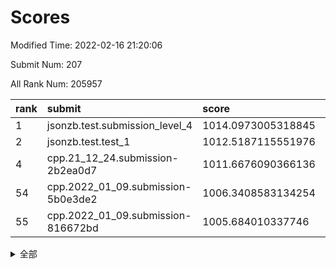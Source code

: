 # Scores

Modified Time: 2022-02-16 21:20:06

Submit Num: 207

All Rank Num: 205957

| rank |               submit               |       score        |       sigma        | pk_num |
| :--- | :--------------------------------- | :----------------- | :----------------- | :----- |
| 1    | jsonzb.test.submission_level_4     | 1014.0973005318845 | 0.8232200893916805 | 3981   |
| 2    | jsonzb.test.test_1                 | 1012.5187115551976 | 0.8270252371449256 | 3981   |
| 4    | cpp.21_12_24.submission-2b2ea0d7   | 1011.6676090366136 | 0.7755384438827979 | 3980   |
| 54   | cpp.2022_01_09.submission-5b0e3de2 | 1006.3408583134254 | 0.7465174518268867 | 3980   |
| 55   | cpp.2022_01_09.submission-816672bd | 1005.684010337746  | 0.7150746761917541 | 3976   |


<details>
<summary>全部</summary>

| rank |                 submit                 |       score        |       sigma        | pk_num |
| :--- | :------------------------------------- | :----------------- | :----------------- | :----- |
| 1    | jsonzb.test.submission_level_4         | 1014.0973005318845 | 0.8232200893916805 | 3981   |
| 2    | jsonzb.test.test_1                     | 1012.5187115551976 | 0.8270252371449256 | 3981   |
| 3    | gobigger.level_3.submission_level_3_49 | 1011.9337845987916 | 0.7860782764202675 | 3981   |
| 4    | cpp.21_12_24.submission-2b2ea0d7       | 1011.6676090366136 | 0.7755384438827979 | 3980   |
| 5    | gobigger.level_3.submission_level_3_46 | 1011.5803551054247 | 0.7950570900960949 | 3976   |
| 6    | gobigger.level_3.submission_level_3_43 | 1011.1856440697453 | 0.7632257281271855 | 3979   |
| 7    | gobigger.level_3.submission_level_3_16 | 1010.9782441566651 | 0.7605880369288642 | 3979   |
| 8    | gobigger.level_3.submission_level_3_8  | 1010.9598764663402 | 0.7587430056113553 | 3980   |
| 9    | gobigger.level_3.submission_level_3_18 | 1010.7760348076995 | 0.760695150864304  | 3983   |
| 10   | gobigger.level_3.submission_level_3_20 | 1010.7563005448559 | 0.7616958632048668 | 3982   |
| 11   | gobigger.level_3.submission_level_3_29 | 1010.6455606964487 | 0.7700054153250516 | 3978   |
| 12   | gobigger.level_3.submission_level_3_30 | 1010.5891879738291 | 0.7511562148048032 | 3976   |
| 13   | gobigger.level_3.submission_level_3_0  | 1010.5421615615089 | 0.7694532784645728 | 3973   |
| 14   | gobigger.level_3.submission_level_3_3  | 1010.504749268169  | 0.7693887711226313 | 3981   |
| 15   | gobigger.level_3.submission_level_3_42 | 1010.4646433466344 | 0.763141180157628  | 3986   |
| 16   | gobigger.level_3.submission_level_3_19 | 1010.4285879870334 | 0.7675766257800078 | 3982   |
| 17   | gobigger.level_3.submission_level_3_28 | 1010.4052667224344 | 0.7565223854698258 | 3978   |
| 18   | gobigger.level_3.submission_level_3_10 | 1010.3531711688489 | 0.7556732925998595 | 3981   |
| 19   | gobigger.level_3.submission_level_3_32 | 1010.3287426783613 | 0.7817685123880409 | 3982   |
| 20   | gobigger.level_3.submission_level_3_25 | 1010.2138384537848 | 0.7568705478716715 | 3983   |
| 21   | gobigger.level_3.submission_level_3_22 | 1010.1546713373435 | 0.7813515193225806 | 3980   |
| 22   | gobigger.level_3.submission_level_3_41 | 1010.1525582543333 | 0.7806191395943454 | 3983   |
| 23   | gobigger.level_3.submission_level_3_15 | 1010.0775171599365 | 0.7553158512172874 | 3984   |
| 24   | gobigger.level_3.submission_level_3_21 | 1010.0674995600368 | 0.7593088353541625 | 3979   |
| 25   | gobigger.level_3.submission_level_3_24 | 1009.9520947165688 | 0.7879147853852215 | 3979   |
| 26   | gobigger.level_3.submission_level_3_38 | 1009.9469179533783 | 0.7507007025710186 | 3979   |
| 27   | gobigger.level_3.submission_level_3_45 | 1009.9239199257414 | 0.7921327835807443 | 3979   |
| 28   | gobigger.level_3.submission_level_3_40 | 1009.8363063098225 | 0.751159173914719  | 3977   |
| 29   | gobigger.level_3.submission_level_3_6  | 1009.6983326903415 | 0.7463986464029794 | 3979   |
| 30   | gobigger.level_3.submission_level_3_34 | 1009.6338540257334 | 0.7543186283403078 | 3980   |
| 31   | gobigger.level_3.submission_level_3_23 | 1009.5692860982548 | 0.7545918847735579 | 3983   |
| 32   | gobigger.level_3.submission_level_3_26 | 1009.5596321398505 | 0.7677732645762865 | 3981   |
| 33   | gobigger.level_3.submission_level_3_7  | 1009.5509511541777 | 0.7492541140449251 | 3982   |
| 34   | gobigger.level_3.submission_level_3_27 | 1009.5444278476147 | 0.7707134608094023 | 3980   |
| 35   | gobigger.level_3.submission_level_3_33 | 1009.4535061023457 | 0.7311471999504228 | 3979   |
| 36   | gobigger.level_3.submission_level_3_2  | 1009.4093945476343 | 0.747639879539462  | 3981   |
| 37   | gobigger.level_3.submission_level_3_31 | 1009.4040154221509 | 0.7615209334443006 | 3979   |
| 38   | gobigger.level_3.submission_level_3_14 | 1009.3571828502663 | 0.7560693605937598 | 3983   |
| 39   | gobigger.level_3.submission_level_3_1  | 1009.3339858505714 | 0.7561932609955987 | 3985   |
| 40   | gobigger.level_3.submission_level_3_11 | 1009.2769983534763 | 0.7316153674676839 | 3977   |
| 41   | gobigger.level_3.submission_level_3_4  | 1009.2611811044014 | 0.7292423045473784 | 3983   |
| 42   | gobigger.level_3.submission_level_3_13 | 1009.2495027675997 | 0.7393169437443218 | 3976   |
| 43   | gobigger.level_3.submission_level_3_35 | 1009.2318748735144 | 0.7564547152199964 | 3979   |
| 44   | gobigger.level_3.submission_level_3_9  | 1009.1982969348842 | 0.7453083362071867 | 3981   |
| 45   | gobigger.level_3.submission_level_3_47 | 1009.1122052903485 | 0.7346172159935387 | 3975   |
| 46   | gobigger.level_3.submission_level_3_48 | 1009.101912308069  | 0.7777040308640636 | 3978   |
| 47   | gobigger.level_3.submission_level_3_37 | 1008.8834744334533 | 0.7346599455464152 | 3982   |
| 48   | gobigger.level_3.submission_level_3_17 | 1008.8206612320455 | 0.7516659416929401 | 3978   |
| 49   | gobigger.level_3.submission_level_3_5  | 1008.7799146797928 | 0.7596875032415794 | 3982   |
| 50   | gobigger.level_3.submission_level_3_44 | 1008.6970576649021 | 0.7435266545083276 | 3984   |
| 51   | gobigger.level_3.submission_level_3_36 | 1008.6625368608708 | 0.7513064374950239 | 3973   |
| 52   | gobigger.level_3.submission_level_3_39 | 1008.178617817185  | 0.7463830923850936 | 3979   |
| 53   | gobigger.level_3.submission_level_3_12 | 1007.5054025028916 | 0.734228512657533  | 3980   |
| 54   | cpp.2022_01_09.submission-5b0e3de2     | 1006.3408583134254 | 0.7465174518268867 | 3980   |
| 55   | cpp.2022_01_09.submission-816672bd     | 1005.684010337746  | 0.7150746761917541 | 3976   |
| 56   | gobigger.level_1.submission_level_1_20 | 1004.7226544616659 | 0.7177983192178735 | 3986   |
| 57   | gobigger.level_1.submission_level_1_30 | 1004.4479565793854 | 0.7219404857557208 | 3977   |
| 58   | gobigger.level_1.submission_level_1_37 | 1004.3418825349056 | 0.7196412671992776 | 3978   |
| 59   | gobigger.level_1.submission_level_1_10 | 1004.2841554133914 | 0.721785824817569  | 3983   |
| 60   | gobigger.level_1.submission_level_1_11 | 1004.2069799292202 | 0.7100162287236219 | 3972   |
| 61   | gobigger.level_1.submission_level_1_27 | 1004.1484089937311 | 0.7158150842389869 | 3982   |
| 62   | gobigger.level_1.submission_level_1_48 | 1004.038022213493  | 0.7260141581232256 | 3979   |
| 63   | gobigger.level_1.submission_level_1_35 | 1004.0252311944475 | 0.7187574971090379 | 3982   |
| 64   | gobigger.level_1.submission_level_1_29 | 1004.0091580226638 | 0.7134024754299444 | 3981   |
| 65   | gobigger.level_1.submission_level_1_12 | 1003.9175227004406 | 0.7135339234237471 | 3982   |
| 66   | gobigger.level_1.submission_level_1_28 | 1003.9161086034245 | 0.71692410916492   | 3980   |
| 67   | gobigger.level_1.submission_level_1_13 | 1003.8442011848673 | 0.722950925898679  | 3980   |
| 68   | gobigger.level_1.submission_level_1_32 | 1003.8088415159085 | 0.7122696379990335 | 3978   |
| 69   | gobigger.level_1.submission_level_1_45 | 1003.6389208984158 | 0.7277101183923104 | 3982   |
| 70   | gobigger.level_1.submission_level_1_47 | 1003.6337920341134 | 0.7226739950159258 | 3980   |
| 71   | gobigger.level_1.submission_level_1_26 | 1003.5817339236128 | 0.718948557780688  | 3982   |
| 72   | gobigger.level_1.submission_level_1_38 | 1003.5506779871112 | 0.7131922879211526 | 3982   |
| 73   | gobigger.level_1.submission_level_1_49 | 1003.4972878010242 | 0.7109471705180581 | 3978   |
| 74   | gobigger.level_1.submission_level_1_24 | 1003.4909515852167 | 0.7121439865144389 | 3986   |
| 75   | gobigger.level_1.submission_level_1_1  | 1003.4798258738289 | 0.7120793356430268 | 3978   |
| 76   | gobigger.level_1.submission_level_1_5  | 1003.4750130810057 | 0.7251968850124768 | 3977   |
| 77   | gobigger.level_1.submission_level_1_15 | 1003.4545828467922 | 0.7362924271666873 | 3982   |
| 78   | gobigger.level_1.submission_level_1_6  | 1003.4274945398407 | 0.7178485477990811 | 3981   |
| 79   | gobigger.level_1.submission_level_1_8  | 1003.365941073438  | 0.7289650633950298 | 3978   |
| 80   | gobigger.level_1.submission_level_1_0  | 1003.2987852657916 | 0.7069722247554157 | 3976   |
| 81   | gobigger.level_1.submission_level_1_17 | 1003.2646906459914 | 0.7162379226341199 | 3978   |
| 82   | gobigger.level_1.submission_level_1_42 | 1003.228658343162  | 0.7131939758481555 | 3980   |
| 83   | gobigger.level_1.submission_level_1_46 | 1003.1717103995394 | 0.7164268404161797 | 3982   |
| 84   | gobigger.level_1.submission_level_1_16 | 1003.0783678127834 | 0.7146313324410404 | 3983   |
| 85   | gobigger.level_1.submission_level_1_9  | 1002.9987923181801 | 0.7163672870803538 | 3981   |
| 86   | gobigger.level_1.submission_level_1_33 | 1002.9831968857404 | 0.7206083925727416 | 3981   |
| 87   | gobigger.level_1.submission_level_1_44 | 1002.9686880718327 | 0.7133518675654467 | 3978   |
| 88   | gobigger.level_1.submission_level_1_14 | 1002.9465215532956 | 0.7191963793408314 | 3975   |
| 89   | gobigger.level_1.submission_level_1_21 | 1002.9416210015384 | 0.7110260763522713 | 3975   |
| 90   | gobigger.level_1.submission_level_1_43 | 1002.9127592775168 | 0.7115852615952927 | 3976   |
| 91   | gobigger.level_1.submission_level_1_22 | 1002.8139485731975 | 0.711465575018928  | 3977   |
| 92   | gobigger.level_1.submission_level_1_40 | 1002.7712997503695 | 0.7242009395666525 | 3980   |
| 93   | gobigger.level_1.submission_level_1_4  | 1002.7607256846259 | 0.7085561248794227 | 3979   |
| 94   | gobigger.level_1.submission_level_1_34 | 1002.6278435990546 | 0.7154418165966586 | 3980   |
| 95   | gobigger.level_1.submission_level_1_7  | 1002.5508411883839 | 0.7229592282227614 | 3980   |
| 96   | gobigger.level_1.submission_level_1_19 | 1002.484976715355  | 0.7067508668263996 | 3976   |
| 97   | gobigger.level_1.submission_level_1_31 | 1002.4048802582987 | 0.6913740819491225 | 3978   |
| 98   | gobigger.level_1.submission_level_1_18 | 1002.3223345127911 | 0.7069954189932003 | 3973   |
| 99   | gobigger.level_1.submission_level_1_23 | 1002.2553465150828 | 0.7126486641787307 | 3978   |
| 100  | gobigger.level_1.submission_level_1_2  | 1002.1981384021391 | 0.7197518648948261 | 3980   |
| 101  | gobigger.level_1.submission_level_1_39 | 1002.1947265601774 | 0.7104962760489755 | 3982   |
| 102  | gobigger.level_1.submission_level_1_36 | 1002.1921851141755 | 0.7055995491390644 | 3977   |
| 103  | gobigger.level_1.submission_level_1_25 | 1002.0070378984125 | 0.7075244985918286 | 3983   |
| 104  | gobigger.level_1.submission_level_1_41 | 1001.7596403871042 | 0.7160374005345203 | 3972   |
| 105  | gobigger.level_1.submission_level_1_3  | 1001.7228252512286 | 0.712329887978783  | 3980   |
| 106  | gobigger.random.submission_random_44   | 997.4411178620728  | 0.7089157671698768 | 3978   |
| 107  | gobigger.random.submission_random_20   | 997.1655363752421  | 0.7091513212444627 | 3980   |
| 108  | gobigger.random.submission_random_49   | 997.0275244897608  | 0.7024252992278192 | 3980   |
| 109  | gobigger.random.submission_random_15   | 996.9906300085003  | 0.708945624379006  | 3983   |
| 110  | gobigger.random.submission_random_9    | 996.8227107237781  | 0.7091212961278429 | 3976   |
| 111  | gobigger.random.submission_random_22   | 996.7616031878503  | 0.7100556541757609 | 3979   |
| 112  | gobigger.random.submission_random_39   | 996.6341480677206  | 0.6940572099394657 | 3984   |
| 113  | gobigger.random.submission_random_5    | 996.6256522027105  | 0.7022316672062361 | 3985   |
| 114  | gobigger.random.submission_random_25   | 996.4911025969202  | 0.7051723323835963 | 3985   |
| 115  | gobigger.random.submission_random_46   | 996.4900226196618  | 0.7056175122690947 | 3977   |
| 116  | gobigger.random.submission_random_10   | 996.4534599563234  | 0.7018905149962562 | 3980   |
| 117  | gobigger.random.submission_random_8    | 996.4257269544499  | 0.704580961338722  | 3975   |
| 118  | gobigger.random.submission_random_12   | 996.4143217361924  | 0.7183257185445647 | 3981   |
| 119  | gobigger.random.submission_random_2    | 996.3828625836908  | 0.7179490132845692 | 3980   |
| 120  | gobigger.random.submission_random_28   | 996.3701387996856  | 0.7061348311516664 | 3975   |
| 121  | gobigger.random.submission_random_31   | 996.3643850098825  | 0.7018403261342743 | 3984   |
| 122  | gobigger.random.submission_random_11   | 996.3520117504695  | 0.7180487485585701 | 3981   |
| 123  | gobigger.random.submission_random_32   | 996.3164514381806  | 0.7080231828464267 | 3981   |
| 124  | gobigger.random.submission_random_16   | 996.118961200663   | 0.716192715795304  | 3980   |
| 125  | gobigger.random.submission_random_29   | 996.1122269785482  | 0.7150266548833728 | 3986   |
| 126  | gobigger.random.submission_random_37   | 996.0559381152121  | 0.6956618506974062 | 3986   |
| 127  | gobigger.random.submission_random_3    | 996.0362911041901  | 0.7210610716441538 | 3979   |
| 128  | gobigger.random.submission_random_33   | 996.0117783744521  | 0.706461522488494  | 3976   |
| 129  | gobigger.random.submission_random_38   | 995.9662172046919  | 0.7193281075814091 | 3985   |
| 130  | gobigger.random.submission_random_4    | 995.8748396034046  | 0.70837670439836   | 3981   |
| 131  | gobigger.random.submission_random_41   | 995.8742212664619  | 0.722449721472683  | 3981   |
| 132  | gobigger.random.submission_random_34   | 995.8678913077134  | 0.7271201866197976 | 3975   |
| 133  | gobigger.random.submission_random_1    | 995.8500788318909  | 0.7114643863796051 | 3981   |
| 134  | gobigger.random.submission_random_36   | 995.8168551178522  | 0.7079045009330542 | 3982   |
| 135  | gobigger.random.submission_random_17   | 995.7054211905171  | 0.7066156746482676 | 3980   |
| 136  | gobigger.random.submission_random_45   | 995.6725206787305  | 0.7034801919869124 | 3976   |
| 137  | gobigger.random.submission_random_21   | 995.616839318891   | 0.7010712415127437 | 3981   |
| 138  | gobigger.random.submission_random_30   | 995.5892919370699  | 0.7196808916001175 | 3983   |
| 139  | gobigger.random.submission_random_42   | 995.5214503680652  | 0.7128285090378199 | 3979   |
| 140  | gobigger.random.submission_random_26   | 995.4815777334227  | 0.7082720262588329 | 3981   |
| 141  | gobigger.random.submission_random_13   | 995.4286141772604  | 0.7168340874775427 | 3980   |
| 142  | gobigger.random.submission_random_47   | 995.4253869855646  | 0.7182076525361871 | 3979   |
| 143  | gobigger.random.submission_random_7    | 995.3554603250134  | 0.7304069030060129 | 3980   |
| 144  | gobigger.random.submission_random_35   | 995.3308497987238  | 0.7165659051326005 | 3982   |
| 145  | gobigger.random.submission_random_14   | 995.321626466598   | 0.7156992751616476 | 3978   |
| 146  | gobigger.random.submission_random_48   | 995.2963625108534  | 0.7196079882521527 | 3977   |
| 147  | gobigger.random.submission_random_40   | 995.272813875567   | 0.7183429183867032 | 3976   |
| 148  | gobigger.random.submission_random_23   | 995.2565090120393  | 0.725444466691145  | 3980   |
| 149  | gobigger.random.submission_random_18   | 995.2145533595777  | 0.7241354231940177 | 3980   |
| 150  | gobigger.random.submission_random_24   | 995.1376994065256  | 0.7100123220402618 | 3984   |
| 151  | gobigger.random.submission_random_6    | 995.1337877748335  | 0.7035295128141704 | 3977   |
| 152  | gobigger.random.submission_random_0    | 995.0899674135469  | 0.7080677600180855 | 3980   |
| 153  | gobigger.random.submission_random_43   | 995.0001419516872  | 0.7108644047893089 | 3982   |
| 154  | gobigger.random.submission_random_27   | 994.8534269407612  | 0.7335977865486979 | 3978   |
| 155  | gobigger.random.submission_random_19   | 994.5084729234129  | 0.7171090335368215 | 3979   |
| 156  | gobigger.level_2.submission_level_2_45 | 994.3238695479808  | 0.7123311580783813 | 3976   |
| 157  | gobigger.level_2.submission_level_2_49 | 993.863708825827   | 0.7394057290242539 | 3983   |
| 158  | gobigger.level_2.submission_level_2_21 | 993.8511669015378  | 0.7440206032662173 | 3982   |
| 159  | gobigger.level_2.submission_level_2_41 | 993.5331151067147  | 0.7297686688229196 | 3977   |
| 160  | gobigger.level_2.submission_level_2_18 | 993.5134952185656  | 0.7290962704307531 | 3983   |
| 161  | gobigger.level_2.submission_level_2_5  | 993.162388601418   | 0.7292444320970763 | 3979   |
| 162  | gobigger.level_2.submission_level_2_38 | 993.0472501738946  | 0.7464725131471143 | 3982   |
| 163  | gobigger.level_2.submission_level_2_6  | 993.0391610514872  | 0.7362767471246271 | 3981   |
| 164  | gobigger.level_2.submission_level_2_36 | 993.0090160616431  | 0.7257685183964255 | 3984   |
| 165  | gobigger.level_2.submission_level_2_33 | 992.8789676827681  | 0.7423754609408811 | 3979   |
| 166  | gobigger.level_2.submission_level_2_24 | 992.870936943083   | 0.7378141041403956 | 3982   |
| 167  | gobigger.level_2.submission_level_2_32 | 992.8290798398167  | 0.7620994472309853 | 3978   |
| 168  | gobigger.level_2.submission_level_2_11 | 992.8195088698138  | 0.7364000902564507 | 3980   |
| 169  | gobigger.level_2.submission_level_2_22 | 992.8167025249147  | 0.7419418357442783 | 3976   |
| 170  | gobigger.level_2.submission_level_2_48 | 992.7335840501746  | 0.7454002032526722 | 3979   |
| 171  | gobigger.level_2.submission_level_2_7  | 992.7326913859014  | 0.7328202365644597 | 3979   |
| 172  | gobigger.level_2.submission_level_2_4  | 992.7321223849302  | 0.748870833401807  | 3980   |
| 173  | gobigger.level_2.submission_level_2_0  | 992.7315539021513  | 0.7292469361386823 | 3980   |
| 174  | gobigger.level_2.submission_level_2_34 | 992.7150728645295  | 0.7232801555666664 | 3978   |
| 175  | gobigger.level_2.submission_level_2_27 | 992.6525949702159  | 0.7294782348196296 | 3982   |
| 176  | gobigger.level_2.submission_level_2_10 | 992.6437802213569  | 0.7364578498192933 | 3985   |
| 177  | gobigger.level_2.submission_level_2_9  | 992.4912859921762  | 0.7351670089544564 | 3980   |
| 178  | gobigger.level_2.submission_level_2_42 | 992.4121553016251  | 0.7522292252872947 | 3983   |
| 179  | gobigger.level_2.submission_level_2_25 | 992.4025307724983  | 0.7452481831258077 | 3979   |
| 180  | gobigger.level_2.submission_level_2_39 | 992.3804313163115  | 0.7474022053981559 | 3978   |
| 181  | gobigger.level_2.submission_level_2_40 | 992.325383588683   | 0.7371666316374333 | 3984   |
| 182  | gobigger.level_2.submission_level_2_44 | 992.2335167004179  | 0.7504336790645529 | 3981   |
| 183  | gobigger.level_2.submission_level_2_8  | 992.1898074669002  | 0.7593379933056833 | 3976   |
| 184  | gobigger.level_2.submission_level_2_12 | 992.1891453196799  | 0.7559995825699722 | 3981   |
| 185  | gobigger.level_2.submission_level_2_29 | 992.153912510582   | 0.7370209047442817 | 3980   |
| 186  | gobigger.level_2.submission_level_2_28 | 992.1385982958632  | 0.7323338618733778 | 3976   |
| 187  | gobigger.level_2.submission_level_2_16 | 992.1026146380052  | 0.7385702475434298 | 3983   |
| 188  | gobigger.level_2.submission_level_2_13 | 992.0798849213462  | 0.7871418448383559 | 3978   |
| 189  | gobigger.level_2.submission_level_2_1  | 991.7048174587104  | 0.7535005837041218 | 3976   |
| 190  | gobigger.level_2.submission_level_2_30 | 991.6963859401166  | 0.7538364994714191 | 3979   |
| 191  | gobigger.level_2.submission_level_2_17 | 991.6464738277174  | 0.7379025161701983 | 3980   |
| 192  | gobigger.level_2.submission_level_2_2  | 991.6194051949661  | 0.7328866382105629 | 3983   |
| 193  | gobigger.level_2.submission_level_2_47 | 991.5527629574241  | 0.7426668700997194 | 3979   |
| 194  | gobigger.level_2.submission_level_2_14 | 991.5419635591508  | 0.731367213165519  | 3985   |
| 195  | gobigger.level_2.submission_level_2_19 | 991.5392071470105  | 0.7401562850729565 | 3982   |
| 196  | gobigger.level_2.submission_level_2_31 | 991.52575886893    | 0.7374892966980622 | 3978   |
| 197  | gobigger.level_2.submission_level_2_15 | 991.5064478721099  | 0.7473994420704317 | 3974   |
| 198  | gobigger.level_2.submission_level_2_43 | 991.4670962787238  | 0.7495269425245029 | 3983   |
| 199  | gobigger.level_2.submission_level_2_35 | 991.3968120654931  | 0.7633380873565676 | 3983   |
| 200  | gobigger.level_2.submission_level_2_20 | 991.3306980467221  | 0.7695985576496622 | 3974   |
| 201  | gobigger.level_2.submission_level_2_37 | 991.1934206695304  | 0.7421304485172407 | 3980   |
| 202  | gobigger.level_2.submission_level_2_3  | 990.907332658788   | 0.7500343199293404 | 3976   |
| 203  | gobigger.level_2.submission_level_2_23 | 990.4929884421964  | 0.7572004956267006 | 3984   |
| 204  | gobigger.level_2.submission_level_2_26 | 989.9550337873251  | 0.757337216919059  | 3982   |
| 205  | gobigger.level_2.submission_level_2_46 | 989.760249059466   | 0.7688770738496704 | 3977   |
| 206  | gobigger.none.submission_none_1        | 978.6879101204123  | 1.218742788489395  | 3982   |
| 207  | gobigger.none.submission_none_0        | 976.4236473301316  | 1.413949181388834  | 3979   |

</details>